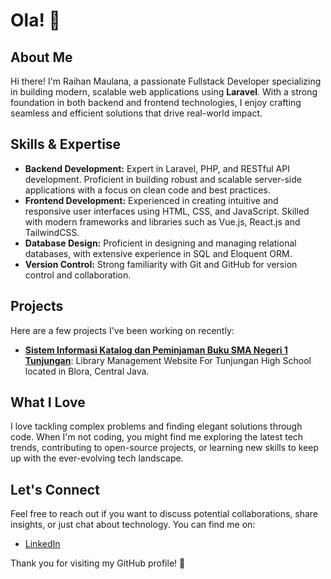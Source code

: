 # Ola! 👋

## About Me

Hi there! I'm Raihan Maulana, a passionate Fullstack Developer specializing in building modern, scalable web applications using **Laravel**. With a strong foundation in both backend and frontend technologies, I enjoy crafting seamless and efficient solutions that drive real-world impact.

## Skills & Expertise

- **Backend Development:** Expert in Laravel, PHP, and RESTful API development. Proficient in building robust and scalable server-side applications with a focus on clean code and best practices.
- **Frontend Development:** Experienced in creating intuitive and responsive user interfaces using HTML, CSS, and JavaScript. Skilled with modern frameworks and libraries such as Vue.js, React.js and TailwindCSS.
- **Database Design:** Proficient in designing and managing relational databases, with extensive experience in SQL and Eloquent ORM.
- **Version Control:** Strong familiarity with Git and GitHub for version control and collaboration.

## Projects

Here are a few projects I've been working on recently:

- **[Sistem Informasi Katalog dan Peminjaman Buku SMA Negeri 1 Tunjungan](https://yasawaskitha.site)**:  Library Management Website For Tunjungan High School located in Blora, Central Java.
  
## What I Love

I love tackling complex problems and finding elegant solutions through code. When I'm not coding, you might find me exploring the latest tech trends, contributing to open-source projects, or learning new skills to keep up with the ever-evolving tech landscape.

## Let's Connect

Feel free to reach out if you want to discuss potential collaborations, share insights, or just chat about technology. You can find me on:

- [LinkedIn](https://www.linkedin.com/in/raihanmaulana/)

Thank you for visiting my GitHub profile! 🚀

<!--
**raihanmaulana/raihanmaulana** is a ✨ _special_ ✨ repository because its `README.md` (this file) appears on your GitHub profile.

Here are some ideas to get you started:

- 🔭 I’m currently working on ...
- 🌱 I’m currently learning ...
- 👯 I’m looking to collaborate on ...
- 🤔 I’m looking for help with ...
- 💬 Ask me about ...
- 📫 How to reach me: ...
- 😄 Pronouns: ...
- ⚡ Fun fact: ...
-->
